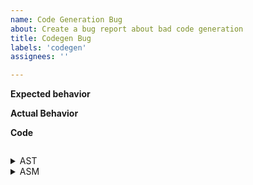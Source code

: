 ```yaml
---
name: Code Generation Bug
about: Create a bug report about bad code generation
title: Codegen Bug
labels: 'codegen'
assignees: ''

---
```


**Expected behavior**
<!-- A description of what you expected to happen -->

**Actual Behavior**
<!-- A description of what actually happened -->

**Code**
<!-- The code that's broken or doesn't do what you expect goes here -->

```c

```

<details><summary>AST</summary>

Please paste the output of `cargo run -- --debug-ast` here.

```
```

</details>


<details><summary>ASM</summary>

Please paste the output of `cargo run -- --debug-asm` here.

```
```

</details>
